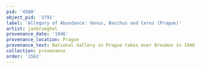 ```yaml
---
pid: '4500'
object_pid: '3791'
label: 'Allegory of Abundance: Venus, Bacchus and Ceres (Prague)'
artist: janbrueghel
provenance_date: '1946'
provenance_location: Prague
provenance_text: National Gallery in Prague takes over Broumov in 1946
collection: provenance
order: '1562'
---
```

